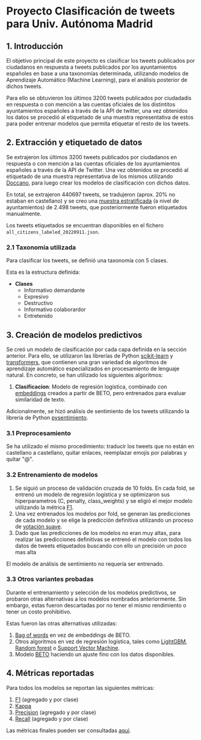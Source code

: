 # Proyecto Clasificación de tweets para Univ. Autónoma Madrid

## 1. Introducción

El objetivo principal de este proyecto es clasificar los tweets publicados por ciudadanos en respuesta a tweets publicados por los ayuntamientos españoles en base a una taxonomías determinada, utilizando modelos de Aprendizaje Automático (Machine Learning), para el análisis posterior de dichos tweets.

Para ello se obtuvieron los últimos 3200 tweets publicados por ciudadadis en respuesta o con mención a las cuentas oficiales de los distintitos ayuntamientos españoles a través de la API de twitter, una vez obtenidos los datos se procedió al etiquetado de una muestra representativa de estos para poder entrenar modelos que permita etiquetar el resto de los tweets.

## 2. Extracción y etiquetado de datos

Se extrajeron los últimos 3200 tweets publicados por ciudadanos en respuesta o con mención a las cuentas oficiales de los ayuntamientos españoles a través de la API de Twitter. Una vez obtenidos se procedió al etiquetado de una muestra representativa de los mismos utilizando [Doccano](https://github.com/doccano/doccano), para luego crear los modelos de clasificación con dichos datos.

En total, se extrajeron 440697 tweets, se tradujeron (aprox. 20% no estaban en castellano) y se creo una [muestra estratificada](https://es.wikipedia.org/wiki/Muestreo_estratificado) (a nivel de ayuntamientos) de 2.498 tweets, que posteriormente fueron etiquetados manualmente.

Los tweets etiquetados se encuentran disponibles en el fichero `all_citizens_labeled_20220911.json`.

### 2.1 Taxonomía utilizada

Para clasificar los tweets, se definió una taxonomía con 5 clases.

Esta es la estructura definida:

- **Clases**
  - Informativo demandante
  - Expresivo
  - Destructivo
  - Informativo colaborardor
  - Entretenido
  

## 3. Creación de modelos predictivos

Se creó un modelo de clasificación por cada capa definida en la sección anterior. Para ello, se utilizaron las librerías de Python [scikit-learn](https://scikit-learn.org/stable/) y [transformers](https://huggingface.co/docs/transformers/index), que contienen una gran variedad de algoritmos de aprendizaje automático especializados en procesamiento de lenguaje natural. En concreto, se han utilizado los siguientes algoritmos:

1. **Clasificacion**: Modelo de regresión logística, combinado con [embeddings](https://huggingface.co/hiiamsid/sentence_similarity_spanish_es) creados a partir de BETO, pero entrenados para evaluar similaridad de texto.

Adicionalmente, se hizó análisis de sentimiento de los tweets utilizando la librería de Python [pysentimiento](https://huggingface.co/finiteautomata/beto-sentiment-analysis).

### 3.1 Preprocesamiento

Se ha utilizado el mismo procedimiento: traducir los tweets que no están en castellano a castellano, quitar enlaces, reemplazar emojis por palabras y quitar "@".

### 3.2 Entrenamiento de modelos

1. Se siguió un proceso de validación cruzada de 10 folds. En cada fold, se entrenó un modelo de regresión logística y se optimizaron sus hiperparametros (C, penalty, class_weights) y se eligió el mejor modelo utilizando la métrica [F1](https://en.wikipedia.org/wiki/F-score).
2. Una vez entrenados los modelos por fold, se generan las predicciones de cada modelo y se elige la predicción definitiva utilizando un proceso de [votación suave](https://machinelearningmastery.com/voting-ensembles-with-python/).
3. Dado que las predicciones de los modelos no eran muy altas, para realizar las predicciones definitivas se entrenó el modelo con todos los datos de tweets etiquetados buscando con ello un precisión un poco mas alta

El modelo de análisis de sentimiento no requería ser entrenado.

### 3.3 Otros variantes probadas

Durante el entrenamiento y selección de los modelos predictivos, se probaron otras alternativas a los modelos nombrados anteriormente. Sin embargo, estas fueron descartadas por no tener el mismo rendimiento o tener un costo prohibitivo.

Estas fueron las otras alternativas utilizadas:

1. [Bag of words](https://en.wikipedia.org/wiki/Bag-of-words_model) en vez de embeddings de BETO.
2. Otros algoritmos en vez de regresión logística, tales como [LightGBM](https://en.wikipedia.org/wiki/LightGBM), [Random forest](https://en.wikipedia.org/wiki/Random_forest) o [Support Vector Machine](https://en.wikipedia.org/wiki/Support_vector_machine).
3. Modelo [BETO](https://huggingface.co/dccuchile/bert-base-spanish-wwm-cased) haciendo un ajuste fino con los datos disponibles.

## 4. Métricas reportadas

Para todos los modelos se reportan las siguientes métricas:

1. [F1](https://en.wikipedia.org/wiki/F-score) (agregado y por clase)
2. [Kappa](https://en.wikipedia.org/wiki/Cohen%27s_kappa)
3. [Precision](https://en.wikipedia.org/wiki/Precision_and_recall) (agregado y por clase)
4. [Recall](https://en.wikipedia.org/wiki/Precision_and_recall) (agregado y por clase)

Las métricas finales pueden ser consultadas [aquí](https://docs.google.com/spreadsheets/d/1AgQ7Q3mXEofbEznLNGbgg-_SptQnKgYF/edit#gid=220072818).
